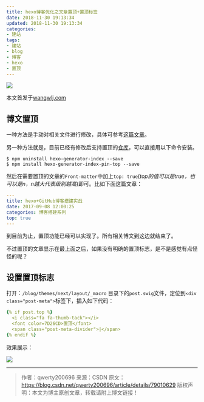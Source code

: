 ```yaml
---
title: hexo博客优化之文章置顶+置顶标签
date: 2018-11-30 19:13:34
updated: 2018-11-30 19:13:34
categories:
- 建站
tags:
- 建站
- blog
- 博客
- hexo
- 置顶
---
```


![](https://ws2.sinaimg.cn/large/006tNbRwly1fxqb49y8mcj30gw088aav.jpg)

<!--more-->

本文首发于[wangwlj.com](http://wangwlj.com/)

## 博文置顶

一种方法是手动对相关文件进行修改，具体可参考[这篇文章](https://www.jianshu.com/p/42a4efcdf8d7)。

另一种方法就是，目前已经有修改后支持置顶的[仓库](https://github.com/netcan/hexo-generator-index-pin-top)，可以直接用以下命令安装。

```shell
$ npm uninstall hexo-generator-index --save
$ npm install hexo-generator-index-pin-top --save
```

然后在需要置顶的文章的`Front-matter`中加上`top: true`(*top的值可以是true，也可以是n，n越大代表级别越高*)即可。比如下面这篇文章：

```yaml
---
title: hexo+GitHub博客搭建实战
date: 2017-09-08 12:00:25
categories: 博客搭建系列
top: true
---
```

到目前为止，置顶功能已经可以实现了。所有相关博文到这边就结束了。

不过置顶的文章显示在最上面之后，如果没有明确的置顶标志，是不是感觉有点怪怪的呢？

## 设置置顶标志

打开：`/blog/themes/next/layout/_macro` 目录下的`post.swig`文件，定位到`<div class="post-meta">`标签下，插入如下代码：

```yaml
{% if post.top %}
  <i class="fa fa-thumb-tack"></i>
  <font color=7D26CD>置顶</font>
  <span class="post-meta-divider">|</span>
{% endif %}
```

效果展示： 

![](https://ws2.sinaimg.cn/large/006tNbRwly1fxqb49y8mcj30gw088aav.jpg)

---------------------
> 作者：qwerty200696 
> 来源：CSDN 
> 原文：https://blog.csdn.net/qwerty200696/article/details/79010629 
> 版权声明：本文为博主原创文章，转载请附上博文链接！

